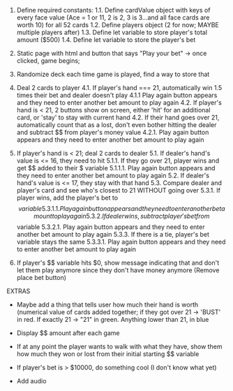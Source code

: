 1. Define required constants:
	1.1. Define cardValue object with keys of every face value (Ace = 1 or 11, 2 is 2, 3 is 3...and all face cards are worth 10) for all 52 cards
	1.2. Define players object (2 for now; MAYBE multiple players after)
	1.3. Define let variable to store player's total amount ($500)
	1.4. Define let variable to store the player's bet

2. Static page with html and button that says "Play your bet" -> once clicked, game begins;

3.  Randomize deck each time game is played, find a way to store that

4. Deal 2 cards to player
	4.1. If player's hand === 21, automatically win 1.5 times their bet and dealer doesn't play
		4.1.1 Play again button appears and they need to enter another bet amount to play again
	4.2. If player's hand is < 21, 2 buttons show on screen, either 'hit' for an additional card, or 'stay' to stay with current hand
	4.2. If their hand goes over 21, automatically count that as a lost, don't even bother hitting the dealer and subtract $$ from player's money value
		4.2.1. Play again button appears and they need to enter another bet amount to play again

5. If player's hand is < 21; deal 2 cards to dealer
	5.1. If dealer's hand's value is <= 16, they need to hit
		5.1.1. If they go over 21, player wins and get $$ added to their $ variable
			5.1.1.1. Play again button appears and they need to enter another bet amount to play again
	5.2. If dealer's hand's value is <= 17, they stay with that hand
	5.3. Compare dealer and player's card and see who's closest to 21 WITHOUT going over
		5.3.1. If player wins, add the player's bet to $$ variable
			5.3.1.1. Play again button appears and they need to enter another bet amount to play again
		5.3.2. If dealer wins, subtract player's bet from $$ variable 
			5.3.2.1. Play again button appears and they need to enter another bet amount to play again
		5.3.3. If there is a tie, player's bet variable stays the same
			5.3.3.1. Play again button appears and they need to enter another bet amount to play again

6. If player's $$ variable hits $0, show message indicating that and don't let them play anymore since they don't have money anymore (Remove place bet button)
	



EXTRAS

- Maybe add a thing that tells user how much their hand is worth (numerical value of cards added together; if they got over 21 -> 'BUST' in red. If exactly 21 -> "21" in green. Anything lower than 21, in blue

-  Display $$ amount after each game

- If at any point the player wants to walk with what they have, show them how much they won or lost from their initial starting $$ variable

- If player's bet is > $10000, do something cool (I don't know what yet)

- Add audio
